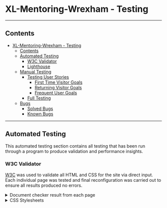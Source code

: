 # XL-Mentoring-Wrexham - Testing

-----

## Contents

- [XL-Mentoring-Wrexham - Testing](#xl-mentoring-wrexham---testing)
  - [Contents](#contents)
  - [Automated Testing](#automated-testing)
    - [W3C Validator](#w3c-validator)
    - [Lighthouse](#lighthouse)
  - [Manual Testing](#manual-testing)
    - [Testing User Stories](#testing-user-stories)
      - [First Time Visitor Goals](#first-time-visitor-goals)
      - [Returning Visitor Goals](#returning-visitor-goals)
      - [Frequent User Goals](#frequent-user-goals)
    - [Full Testing](#full-testing)
  - [Bugs](#bugs)
    - [Solved Bugs](#solved-bugs)
    - [Known Bugs](#known-bugs)

-----

## Automated Testing

This automated testing section contains all testing that has been run through a program to produce validation and performance insights.

### W3C Validator

[W3C](https://validator.w3.org/#validate_by_input) was used to validate all HTML and CSS for the site via direct input. Each individual page was tested and final reconfiguration was carried out to ensure all results produced no errors.

<details><summary>Document checker result from each page</summary>
<img width="888" src="README-IMAGES/nu-html-checker-confirmation.png" alt="w3 vaidator home checker with no errors" >
</details>

<details><summary>CSS Stylesheets</summary>
<img width="888" src="README-IMAGES/CSS-stylesheet-confirmation.png" alt="w3 validator style.css">

All HTML and CSS tested through the validator returned no errors or warnings.

### Lighthouse

The lighthouse tool within the chrome developer tools has been used to test performance, best practices, accessibility, and SEO. Desktop and mobile tests have been run for each page.

<details><summary>Home Page Desktop Results</summary>
<img width="399" src="README-IMAGES/lighthouse-home-desktop.png" alt="lighthouse home page results for a desktop performance 76 accessibility 94 best practises 100 SEO 100">
</details>

<details><summary>Home Page Mobile Results</summary>
<img width="402" src="README-IMAGES/lighthouse-home-mobile.png" alt="lighthouse home page results for a mobile performance 76 accessibility 94 best practises 100 SEO 100" >
</details>

<details><summary>About Us Page Desktop Results</summary>
<img width="399" src="README-IMAGES/lighthouse-aboutus-desktop.png" alt="lighthouse about us results for a desktop performance 90 accessibility 94 best practises 100 SEO 90">
</details>

<details><summary>About Us Page Mobile Results</summary>
<img width="402" src="README-IMAGES/lighthouse-aboutus-mobile.png" alt="lighthouse about us results for a mobile performance 62 accessibility 94 best practises 100 SEO 92" >
</details>

<details><summary>Contact Us Page Desktop Results</summary>
<img width="399" src="README-IMAGES/lighthouse-contactus-desktop.png" alt="lighthouse contact us results for a desktop performance 91 accessibility 96 best practises 100 SEO 90">
</details>

<details><summary> Contact Us Page Mobile Results</summary>
<img width="402" src="README-IMAGES/lighthouse-contactus-mobile.png" alt="lighthouse contact us results for a mobile performance 70 accessibility 96 best practises 100 SEO 90" >
</details>

The images I've used have slowed the websites perfomance. Images have been resized and compressed but there is room for improvement. Future versions of the site may require revisiting some of these issues to improve performance scores.

<sup><sub>[*Back to top*](#contents)</sup></sub>

------

## Manual Testing

### Testing User Stories

#### First Time Visitor Goals

> * As a first time visitor, I want to be able to easily understand the purpose of the website and to learn more about the charity.

<details><summary>The home page of the site serves the purpose of introducing the charity and giving positive testimonies that have resulted in young people using the charity for first time visitors to listen and read.</summary>
<img width="698" src="README-IMAGES/responsive-screen-image.png" alt="home page section">
</details>


> * As a first time visitor, I want to be able to easily navigate the site to access content without having to use the back button at any time.
> 
<details><summary>The site has a clear and easy to follow nav bar that stays at the top of each page</summary>
<img width="905" src="README-IMAGES/desktop.header.png"alt="desktop navbar">


> - As a first time visitor, I want to learn about how the charity works, who it is for, how I can get involved and what safeguarding is in place.
>
<details><summary>The site has a clear about us page with a tower of concise information that isn't too wordy and aimed at all demographics, hoping it covers the essential information for parents, teachers and volunteers.</summary>
<img width="905" src="file:///workspaces/xlmentoringwxh/README-IMAGES/responsive-about-us-page.png "alt="desktop aboutus page">


> - As a first time visitor, I want to learn about the charities details, the founding charity and what currently is the charity involvement in the city by viewing its socail media platform.

<details><summary>There is a link to one social media platform, a link to the founding charities website and the charities registration number in the footer,  which stays at the bottom of the screen on each page.</summary>
<img width="908" src="README-IMAGES/desktop-footer.png" alt="desktop footer">
</details>

#### Returning Visitor Goals

> * As a returning visitor, I want to know how to contact the charity for more information on how to get involved.

<details><summary>Users can easily find the contact page from the navigation bar. All the form field have to be filled in to enable the form to be submitted. A Formdump reponse has been added to ensure the users form has been recieved</summary>
<img width="918" src="README-IMAGES/responsive-contact-page.png" alt="contact form section" >

#### Frequent User Goals

> * As a frequent user, I want to be able to navigate the site easily to show teachers, parents, pupils and future voulunteers.

Future adverts for training programmes will be added for users to know training is on-going and taken seriously


### Full Testing

Full testing was performed on the following devices:

* Laptop
  * Imac Retina 21.5 inch screen

* Mobile
* Apple Iphone 11
 
 Desktop device tested the site using the following browsers:
 
* Google Chrome
* Microsoft Edge
* Mozilla Firefox
* Opera
* Safari


Additional testing has been carried out by friends and colleagues including Google Pixel 7 and a Amazon Kids tablet.

------

## Bugs

### Solved Bugs

| # | Issue | Details | What was done | Fixed? |
| --- | --- | --- | --- | --- |
| 1 | Home page further testimonies were not alligned | When when viewing the further testimonies page on different screen the boxes wouldn't allign correctly| Had to alter the bootstrap grid syetem settings | __YES__ |
| 2 | The Pdf link on the home page was enabled so wherever to clicked on the whole page opened up the Pdf | Missing closing tag on the pdf a | element | __Yes__ |

<details><summary>Screenshot to show how Issue 1 looked on smaller screens</summary>
<img width="698" src="README-IMAGES/bug-isssue-1.png" alt="Example Issue 1 - How the boxes were't alligned on smaller screens">
</details>

### Known Bugs

There are currently no known bugs in this version of the site. However I would like to spend some time on addressing some gaps on the pages when viewing on larger screens 

<sup><sub>[*Back to top*](#contents)</sup></sub>

-----